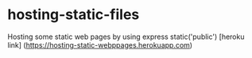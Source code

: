 # hosting-static-files
Hosting some static web pages by using express static('public')
[heroku link] (https://hosting-static-webppages.herokuapp.com)
